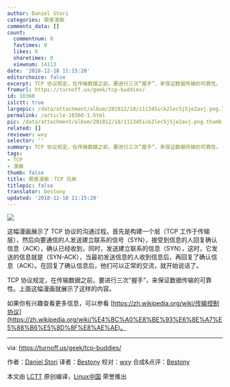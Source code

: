 ```yaml
---
author: Daniel Stori
categories: 极客漫画
comments_data: []
count:
  commentnum: 0
  favtimes: 0
  likes: 0
  sharetimes: 0
  viewnum: 14113
date: '2018-12-18 11:15:20'
editorchoice: false
excerpt: TCP 协议规定，在传输数据之前，要进行三次“握手”，来保证数据传输的可靠性。
fromurl: https://turnoff.us/geek/tcp-buddies/
id: 10360
islctt: true
largepic: /data/attachment/album/201812/18/111345ick2lec5j5je2avj.png.large.jpg
permalink: /article-10360-1.html
pic: /data/attachment/album/201812/18/111345ick2lec5j5je2avj.png.thumb.jpg
related: []
reviewer: wxy
selector: ''
summary: TCP 协议规定，在传输数据之前，要进行三次“握手”，来保证数据传输的可靠性。
tags:
- TCP
- 漫画
thumb: false
title: 极客漫画：TCP 兄弟
titlepic: false
translator: bestony
updated: '2018-12-18 11:15:20'
---
```


![](/data/attachment/album/201812/18/111345ick2lec5j5je2avj.png)


这幅漫画展示了 TCP 协议的沟通过程。首先是构建一个层（TCP 工作于传输层），然后向要通信的人发送建立联系的信号（SYN），接受到信息的人回复确认信息（ACK），确认已经收到，同时，发送建立联系的信息（SYN），这时，它发送的信息就是（SYN-ACK），当最初发送信息的人收到信息后，再回复了确认信息（ACK）。在回复了确认信息后，他们可以正常的交流，就开始说话了。


TCP 协议规定，在传输数据之前，要进行三次“握手”，来保证数据传输的可靠性。上面这幅漫画就展示了这样的内容。


如果你有兴趣查看更多信息，可以参看 [https://zh.wikipedia.org/wiki/传输控制协议](https://zh.wikipedia.org/wiki/%E4%BC%A0%E8%BE%93%E6%8E%A7%E5%88%B6%E5%8D%8F%E8%AE%AE)。




---


via: <https://turnoff.us/geek/tcp-buddies/>


作者：[Daniel Stori](http://turnoff.us/about/) 译者：[Bestony](https://github.com/bestony) 校对：[wxy](https://github.com/wxy) 合成&点评：[Bestony](https://github.com/Bestony)


本文由 [LCTT](https://github.com/LCTT/TranslateProject) 原创编译，[Linux中国](https://linux.cn/) 荣誉推出